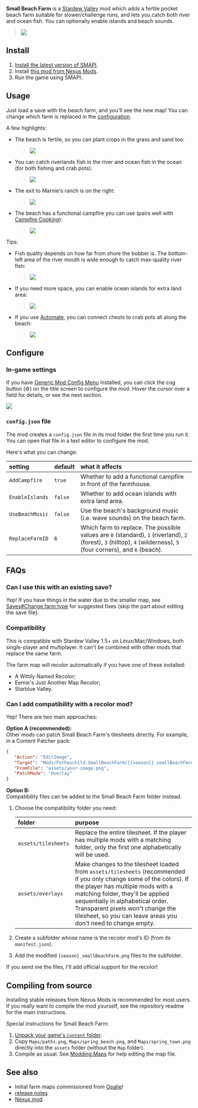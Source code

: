 ﻿**Small Beach Farm** is a [Stardew Valley](http://stardewvalley.net/) mod which adds a fertile
pocket beach farm suitable for slower/challenge runs, and lets you catch both river and ocean fish.
You can optionally enable islands and beach sounds.

> ![](docs/farm.png)

## Install
1. [Install the latest version of SMAPI](https://smapi.io/).
2. Install [this mod from Nexus Mods](http://www.nexusmods.com/stardewvalley/mods/3750).
3. Run the game using SMAPI.

## Usage
Just load a save with the beach farm, and you'll see the new map! You can change which farm is
replaced in the [configuration](#configure).

A few highlights:

* The beach is fertile, so you can plant crops in the grass and sand too:  
  > ![](docs/tilled.png)
* You can catch riverlands fish in the river and ocean fish in the ocean (for both fishing and
  crab pots):
  > ![](docs/fish-areas.png)
* The exit to Marnie's ranch is on the right:
  > ![](docs/exits.png)
* The beach has a functional campfire you can use (pairs well with
  [Campfire Cooking](https://mods.smapi.io/#Campfire_Cooking)):  
  > ![](docs/campfire.gif)

Tips:

* Fish quality depends on how far from shore the bobber is. The bottom-left area of the river
  mouth is wide enough to catch max-quality river fish:
  > ![](docs/best-river-spot.png)
* If you need more space, you can enable ocean islands for extra land area:
  > ![](docs/farm-islands.png)
* If you use [Automate](https://www.nexusmods.com/stardewvalley/mods/1063), you can connect chests
  to crab pots all along the beach:
  > ![](docs/automate-crabpots.png)

## Configure
### In-game settings
If you have [Generic Mod Config Menu](https://www.nexusmods.com/stardewvalley/mods/5098) installed,
you can click the cog button (⚙) on the title screen to configure the mod. Hover the cursor over
a field for details, or see the next section.

![](docs/generic-config-menu.png)

### `config.json` file
The mod creates a `config.json` file in its mod folder the first time you run it. You can open that
file in a text editor to configure the mod.

Here's what you can change:

setting         | default | what it affects
:-------------- | :------ | :------------------
`AddCampfire`   | `true`  | Whether to add a functional campfire in front of the farmhouse.
`EnableIslands` | `false` | Whether to add ocean islands with extra land area.
`UseBeachMusic` | `false` | Use the beach's background music (i.e. wave sounds) on the beach farm.
`ReplaceFarmID` | `6`     | Which farm to replace. The possible values are `0` (standard), `1` (riverland), `2` (forest), `3` (hilltop), `4` (wilderness), `5` (four corners), and `6` (beach).

## FAQs
### Can I use this with an existing save?
Yep! If you have things in the water due to the smaller map, see
[Saves#Change farm type](https://stardewvalleywiki.com/Saves#Change_farm_type)
for suggested fixes (skip the part about editing the save file).

### Compatibility
This is compatible with Stardew Valley 1.5+ on Linux/Mac/Windows, both single-player and
multiplayer. It can't be combined with other mods that replace the same farm.

The farm map will recolor automatically if you have one of these installed:
* A Wittily Named Recolor;
* Eemie's Just Another Map Recolor;
* Starblue Valley.

### Can I add compatibility with a recolor mod?
Yep! There are two main approaches:

**Option A (recommended):**  
Other mods can patch Small Beach Farm's tilesheets directly. For example, in a Content Patcher pack:
```json
{
   "Action": "EditImage",
   "Target": "Mods/Pathoschild.SmallBeachFarm/{{season}}_smallBeachFarm",
   "FromFile": "assets/your-image.png",
   "PatchMode": "Overlay"
}
```

**Option B:**  
Compatibility files can be added to the Small Beach Farm folder instead.

1. Choose the compatibility folder you need:

   folder | purpose
   :----- | :------
   `assets/tilesheets` | Replace the entire tilesheet. If the player has multiple mods with a matching folder, only the first one alphabetically will be used.
   `assets/overlays` | Make changes to the tilesheet loaded from `assets/tilesheets` (recommended if you only change some of the colors). If the player has multiple mods with a matching folder, they'll be applied sequentially in alphabetical order. Transparent pixels won't change the tilesheet, so you can leave areas you don't need to change empty.

2. Create a subfolder whose name is the recolor mod's ID (from its `manifest.json`).
3. Add the modified `{season}_smallBeachFarm.png` files to the subfolder.

If you send me the files, I'll add official support for the recolor!

## Compiling from source
Installing stable releases from Nexus Mods is recommended for most users. If you really want to
compile the mod yourself, see the repository readme for the main instructions.

Special instructions for Small Beach Farm:

1. [Unpack your game's `Content` folder](https://stardewvalleywiki.com/Modding:Editing_XNB_files).
2. Copy `Maps/paths.png`, `Maps/spring_beach.png`, and `Maps/spring_town.png` directly into the `assets` folder (without the `Map` folder).
3. Compile as usual. See [Modding:Maps](https://stardewvalleywiki.com/Modding:Maps) for help editing the map file.

## See also
* Initial farm maps commissioned from [Opalie](https://www.nexusmods.com/stardewvalley/users/38947035)!
* [release notes](release-notes.md)
* [Nexus mod](http://www.nexusmods.com/stardewvalley/mods/3750)
